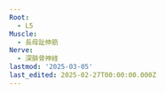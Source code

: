 ```yaml
---
Root:
  - L5
Muscle:
  - 長母趾伸筋
Nerve:
  - 深腓骨神経
lastmod: '2025-03-05'
last_edited: 2025-02-27T00:00:00.000Z
---
```



